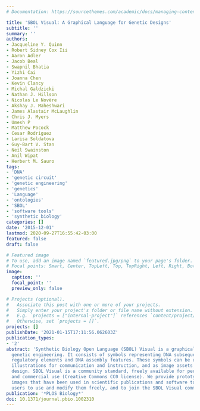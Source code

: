 ```yaml
---
# Documentation: https://sourcethemes.com/academic/docs/managing-content/

title: 'SBOL Visual: A Graphical Language for Genetic Designs'
subtitle: ''
summary: ''
authors:
- Jacqueline Y. Quinn
- Robert Sidney Cox Iii
- Aaron Adler
- Jacob Beal
- Swapnil Bhatia
- Yizhi Cai
- Joanna Chen
- Kevin Clancy
- Michal Galdzicki
- Nathan J. Hillson
- Nicolas Le Novère
- Akshay J. Maheshwari
- James Alastair McLaughlin
- Chris J. Myers
- Umesh P
- Matthew Pocock
- Cesar Rodriguez
- Larisa Soldatova
- Guy-Bart V. Stan
- Neil Swainston
- Anil Wipat
- Herbert M. Sauro
tags:
- 'DNA'
- 'genetic circuit'
- 'genetic engineering'
- 'genetics'
- 'Language'
- 'ontologies'
- 'SBOL'
- 'software tools'
- 'synthetic biology'
categories: []
date: '2015-12-01'
lastmod: 2020-09-27T16:55:42-03:00
featured: false
draft: false

# Featured image
# To use, add an image named `featured.jpg/png` to your page's folder.
# Focal points: Smart, Center, TopLeft, Top, TopRight, Left, Right, BottomLeft, Bottom, BottomRight.
image:
  caption: ''
  focal_point: ''
  preview_only: false

# Projects (optional).
#   Associate this post with one or more of your projects.
#   Simply enter your project's folder or file name without extension.
#   E.g. `projects = ["internal-project"]` references `content/project/deep-learning/index.md`.
#   Otherwise, set `projects = []`.
projects: []
publishDate: '2021-01-15T17:11:56.062603Z'
publication_types:
- '2'
abstract: 'Synthetic Biology Open Language (SBOL) Visual is a graphical standard for
  genetic engineering. It consists of symbols representing DNA subsequences, including
  regulatory elements and DNA assembly features. These symbols can be used to draw
  illustrations for communication and instruction, and as image assets for computer-aided
  design. SBOL Visual is a community standard, freely available for personal, academic,
  and commercial use (Creative Commons CC0 license). We provide prototypical symbol
  images that have been used in scientific publications and software tools. We encourage
  users to use and modify them freely, and to join the SBOL Visual community: http://www.sbolstandard.org/visual.'
publication: '*PLOS Biology*'
doi: 10.1371/journal.pbio.1002310
---
```

